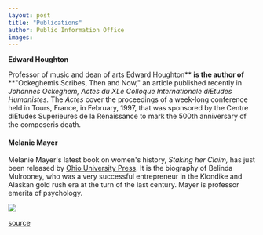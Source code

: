 ```yaml
---
layout: post
title: "Publications"
author: Public Information Office
images:
---
```


**Edward Houghton**

Professor of music and dean of arts Edward Houghton** **is the author of** **"Ockeghemis Scribes, Then and Now," an article published recently in _Johannes Ockeghem, Actes du XLe Colloque Internationale diEtudes Humanistes._ The _Actes_ cover the proceedings of a week-long conference held in Tours, France, in February, 1997, that was sponsored by the Centre diEtudes Superieures de la Renaissance to mark the 500th anniversary of the composeris death.

#### Melanie Mayer

Melanie Mayer's latest book on women's history, _Staking her Claim,_ has just been released by [Ohio University Press][1]. It is the biography of Belinda  
Mulrooney, who was a very successful entrepreneur in the Klondike and Alaskan gold rush era at the turn of the last century. Mayer is professor emerita of psychology.

  
![ ][2]

[1]: http://www.ohiou.edu/~oupress/
[2]: ../../images/trans.gif

[source](http://www1.ucsc.edu/currents/99-00/02-28/publications.html "Permalink to publications")
